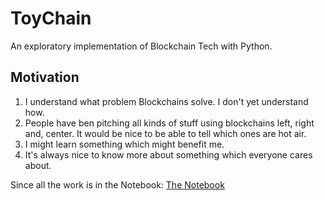 ToyChain
========

An exploratory implementation of Blockchain Tech with Python.


Motivation
----------

1. I understand what problem Blockchains solve. I don't yet understand how.
2. People have ben pitching all kinds of stuff using blockchains left, right and, center. It would be nice to be able to tell which ones are hot air.
3. I might learn something which might benefit me.
4. It's always nice to know more about something which everyone cares about.

Since all the work is in the Notebook: [The Notebook](ToyChain.ipynb)
